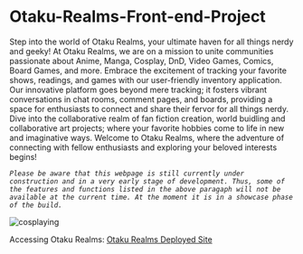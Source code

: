 # Otaku-Realms-Front-end-Project
Step into the world of Otaku Realms, your ultimate haven for all things nerdy and geeky! At Otaku Realms, we are on a mission to unite communities passionate about Anime, Manga, Cosplay, DnD, Video Games, Comics, Board Games, and more. Embrace the excitement of tracking your favorite shows, readings, and games with our user-friendly inventory application. Our innovative platform goes beyond mere tracking; it fosters vibrant conversations in chat rooms, comment pages, and boards, providing a space for enthusiasts to connect and share their fervor for all things nerdy. Dive into the collaborative realm of fan fiction creation, world buidling and collaborative art projects; where your favorite hobbies come to life in new and imaginative ways. Welcome to Otaku Realms, where the adventure of connecting with fellow enthusiasts and exploring your beloved interests begins!

*`Please be aware that this webpage is still currently under construction and in a very early stage of development. Thus, some of the features and functions listed in the above paragaph will not be available at the current time. At the moment it is in a showcase phase of the build.`*

![cosplaying](https://images.pexels.com/photos/13438266/pexels-photo-13438266.jpeg)

Accessing Otaku Realms: [Otaku Realms Deployed Site](https://gyancarlospinto.github.io/Otaku-Realms-Front-end-Portfolio-Project/)
